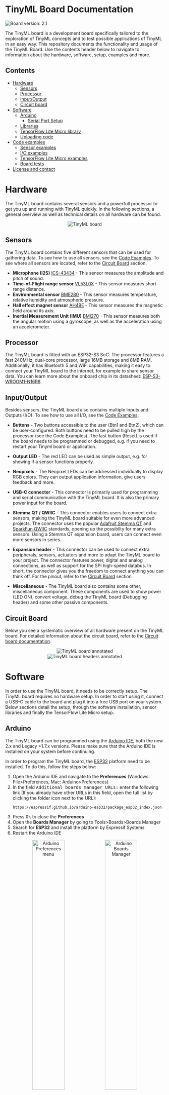 # TinyML Board Documentation

![Board version: 2.1](assets/images/version21.svg)

The TinyML board is a development board specifically tailored to the exploration of TinyML concepts and to test possible applications of TinyML in an easy way.
This repository documents the functionality and usage of the TinyML Board. Use the contents header below to navigate to information about the hardware, 
software, setup, examples and more.

## Contents
- [Hardware](#hardware)
  - [Sensors](#sensors)
  - [Processor](#processor)
  - [Input/Output](#inputoutput)
  - [Circuit board](#circuit-board)
- [Software](#software)
  - [Arduino](#arduino)
    - [Serial Port Setup](#serial-port-setup)
  - [Libraries](#libraries)
  - [TensorFlow Lite Micro library](#tensorflow-lite-micro-library)
  - [Uploading code](#uploading-code)
- [Code examples](#code-examples)
  - [Sensor examples](#sensor-examples)
  - [I/O examples](#io-examples)
  - [TensorFlow Lite Micro examples](#tensorflow-lite-micro-examples)
  - [Board tests](#board-tests)
- [License and contact](#license-and-contact)

# Hardware

The TinyML board contains several sensors and a powerfull processor to get you up and running with TinyML quickly. 
In the following sections, a general overview as well as technical details on all hardware can be found.

<div align="center">
    <img src="assets/images/tinyml-board-v21.png" alt="TinyML board">
</div>


## Sensors

The TinyML board contains five different sensors that can be used for gathering data. To see how to use all sensors, see the [Code Examples](#code-examples).
To see where all sensors are located, refer to the [Circuit Board](#circuit-board) section.

- **Microphone (I2S)** [ICS-43434](assets/datasheets/ics43434.pdf) - This sensor measures the amplitude and pitch of sound.
- **Time-of-Flight range sensor** [VL53L0X](assets/datasheets/vl53l0x.pdf) - This sensor measures short-range distance.
- **Environmental sensor** [BME280](assets/datasheets/bme280.pdf) - This sensor measures temperature, relative humidity and atmospheric pressure.
- **Hall effect magnet sensor** [AH49E](assets/datasheets/ah49e.pdf) - This sensor measures the magnetic field around its axis.
- **Inertial Measurement Unit (IMU)** [BMI270](assets/datasheets/bmi270.pdf) - This sensor measures both the angular motion using a gyroscope, as well as the acceleration using an accelerometer.

## Processor

The TinyML board is fitted with an ESP32-S3 SoC. The processor features a fast 240MHz, dual-core processor, large 16MB storage and 8MB RAM. 
Additionally, it has Bluetooth 5 and WiFi capabilities, making it easy to connect your TinyML board to the internet, for example to share sensor data.
You can learn more about the onboard chip in its datasheet: [ESP-S3-WROOM1-N16R8](assets/datasheets/esp32s3wroom1.pdf).

## Input/Output

Besides sensors, the TinyML board also contains multiple Inputs and Outputs (I/O). To see how to use all I/O, see the [Code Examples](#code-examples).

- **Buttons** - Two buttons accessible to the user (Btn1 and Btn2), which can be user-configured. Both buttons need to be pulled high by the processor (see the Code Examples).
  The last button (Reset) is used if the board needs to be programmed or debugged, e.g. if you need to restart your Tinyml board or application.
- **Output LED** - The red LED can be used as simple output, e.g. for showing if a sensor functions properly.
- **Neopixels** - The Neopixel LEDs can be addressed individually to display RGB colors. They can output application information, give users feedback and more.

- **USB-C connector** - This connector is primarily used for programming and serial communication with the TinyML board. It is also the primary power input for the board.
- **Stemma QT / QWIIC** - This connector enables users to connect extra sensors, making the TinyML board suitable for even more advanced projects.
  The connector uses the popular [Adafruit Stemma QT](https://www.adafruit.com/category/620) and [SparkFun QWIIC](https://www.sparkfun.com/categories/399) standards, opening up the possibilty for many extra sensors.
  Using a Stemma QT expansion board, users can connect even more sensors in series.
- **Expansion header** - This connector can be used to connect extra peripherals, sensors, actuators and more to adapt the TinyML board to your project.
  The connector features power, digital and analog connections, as well as support for the SPI high-speed databus. In short, the connector gives you the freedom to connect anything you can think off.
  For the pinout, refer to the [Circuit Board](#circuit-board) section

- **Miscellaneous** - The TinyML board also contains some other, miscellaneous component.
  These components are used to show power (LED ON), convert voltage, debug the TinyML board (Debugging header) and some other passive components.

## Circuit Board

Below you see a systematic overview of all hardware present on the TinyML board. For detailed information about the circuit board, refer to the [Circuit board documentation](/pcb/README.md).

<div align="center">
    <img src="assets/images/tinyml-board-annotated.png" alt="TinyML board annotated">
</div>

<div align="center">
    <img src="assets/images/tinyml-board-expansion-annotated.png" alt="TinyML board headers annotated">
</div></div>

# Software

In order to use the TinyML board, it needs to be correctly setup. The TinyML board requires no hardware setup. In order to start using it, connect a USB-C cable to the board and plug it into a free USB port on your system. Below sections detail the setup, through the software installation, sensor libraries and finally the TensorFlow Lite Micro setup.

## Arduino

The TinyML board can be programmed using the [Arduino IDE](https://www.arduino.cc/en/software), both the new 2.x and Legacy >1.7.x versions.
Please make sure that the Arduino IDE is installed on your system before continuing.

In order to program the TinyML board, the [ESP32](#processor) platform need to be installed. To do this, follow the steps below:

1. Open the Arduino IDE and navigate to the **Preferences** (Windows: File>Preferences, Mac: Arduino>Preferences)
2. In the field <kbd>Additional boards manager URLs:</kbd> enter the following link (If you already have other URLs in this field,
   open the full list by clicking the folder icon next to the URL):
   ```
   https://espressif.github.io/arduino-esp32/package_esp32_index.json
   ```   
3. Press <kbd>Ok</kbd> to close the **Preferences**
4. Open the **Boards Manager** by going to Tools>Boards>Boards Manager
5. Search for **ESP32** and install the platform by Espressif Systems
6. Restart the Arduino IDE

<div align="center">
    <img src="assets/images/arduino-preferences.png" alt="Arduino Preferences menu" width="45%">
    <img src="assets/images/arduino-boards-manager.png" alt="Arduino Boards Manager" width="45%">
</div>

For more advanced installations, for example in Platform IO, follow this [advanced installation guide](https://docs.espressif.com/projects/arduino-esp32/en/latest/installing.html).

In order to use all functions that the ESP32S3 processor has, Arduino IDE must be properly configured when programming the TinyML board. Below are the most important settings, these need to be changed in the **Settings menu** (Windows + Mac: Tools):

- **Board** - *ESP32S3 Dev Module*: This sets the correct processor and board configuration for the TinyML board. To select the ESP32 Dev Module, first select the *esp* platform.
- **Port** - *port here*: Enter the serial port of the TinyML board here. Refer to the guide [Serial Port](#serial-port-setup) to find this port.
- **USB CDC On Boot** - *Enabled*: This setting enables the onboard USB-C port to be used for serial communication.
- **Flash Size** - *16MB (128Mb)*: This setting uses the full storage of the ESP32S3, enabling space for larger projects and more code.
- **PSRAM** - *OPI PSRAM*: This setting enables the fast built-in RAM of the ESP32S3.

<div align="center">
    <img src="assets/images/arduino-programming-settings.png" alt="Arduino Board settings">
</div>

### Serial Port setup

No drivers are required for the TinyML board. However, sometimes, it is nescessary to know on which serial port the TinyML board is connected. To find this out, perform the following steps:

*Windows*
1. Open **Device Manager** by going to Start and searching for the program. (Alternatively, you can press the <kbd>![Windows Key](assets/images/winlogo.png)</kbd> key and start searching)
2. Open the **Ports (COM & LPT)** section.
3. Plug in the TinyML board and observe which COM port was added to this list.

*Mac*
1. Open the **Terminal** application by going to Applications>Utilities. (Alternatively, you can press the <kbd>![CMD Key](assets/images/cmdlogo.png) + Spacebar</kbd> keys and search for Terminal)
2. Enter the following command `ls /dev/tty*` and press <kbd>Enter</kbd>.
3. Plug in the TinyML board and run the command again, observe which port was added to the list.

## Libraries

In order to use the sensors on the TinyML board, some Arduino libraries are needed. These are listed below. 

You can install the libraries through the Library Manager (Sketch>Include Library>Manage Libraries). The versions are included here for documentation purpose, the newest version of each library should work fine.

- [Adafruit BME280](https://github.com/adafruit/Adafruit_BME280_Library) (2.2.4)
- [Adafruit VL53L0X](https://github.com/adafruit/Adafruit_VL53L0X) (1.2.4)
- [SparkFun BMI270](https://github.com/sparkfun/SparkFun_BMI270_Arduino_Library) (1.0.2)
- [FastLED](https://github.com/FastLED/FastLED) (3.6.0)

The FastLED library can be replaced by any Neopixel library that supports [WS2812B](#io) addressable LEDs.

The onboard [Microphone](#sensors) uses the built-in I2S library from Espressif, you can find more information in their [I2S Peripherals documentation](https://docs.espressif.com/projects/esp-idf/en/v3.3/api-reference/peripherals/i2s.html).

## TensorFlow Lite Micro library

In order to run TensorFlow models on the TinyML board, the TensorFlow Lite Micro library needs to be setup properly. 
Included in this repository is a TensorFlow Lite Micro library specifically tailored to the ESP32 processor on the TinyML board.

The library can be downloaded as ZIP from this repository: [![Download Arduino_TensorFlowLite_ESP32](assets/images/arduino-tflite-esp32-download.svg)](/arduino-tensorflowlite-esp32/Arduino_TensorFlowLite_ESP32.zip)

To install the library, follow the steps below:

1. Download the library ZIP file from the link above.
2. Open the Arduino IDE and navigate to the **Include Library** menu. (Windows + Mac: Sketch>Include Library)
3. Click on <kbd>Add .ZIP Library...</kbd>.
4. In the file window that opens, navigate to the location where the ZIP file was downloaded.
5. Select the ZIP file and click <kbd>Open</kbd>. Wait for the Installation to finish.

<div align="center">
    <img src="assets/images/arduino-install-ziplibrary.png" alt="Install ZIP library in Arduino IDE">
</div>

Not all normal TensorFlow Ops (layers) are supported by TensorFlow Lite Micro. In order to see what operations your TensorFlow model uses, you can upload your saved model to [Netron](https://netron.app/) and examine it. The supported operations in this version of TensorFlow Lite Micro can be found in the [Arduino-TensorFlowLite-ESP32 README](/arduino-tensorflowlite-esp32/README.md#supported-ops).

A special thanks to [Nikos Kouvaris](https://github.com/nkoub) and [Tanaka Masayuki](https://github.com/tanakamasayuki) for porting the [original Arduino_TensorFlowLite_ESP32 library](https://github.com/nkoub/Arduino_TensorFlowLite_ESP32)

> [!IMPORTANT]
> The TensorFlow Lite Micro ESP32 library included in this repository works with the TensorFlow Lite Micro release from Feb 2023.
> With much manual modifications, the library can be updated, however there is no compatibility guarantee as much of the TensorFlow Lite Micro codebase has changed without proper notice and documentation.

## Uploading code

To upload a program to the TinyML board, please follow the steps below:

1. Connect the TinyML board to your system using a USB-C cable.
2. Press the <kbd>Upload/Btn1</kbd> button. While holding the button, press and release the <kbd>RESET</kbd> button. This puts the ESP32S3 into *Download* mode.
3. In the Arduino IDE, press the <kbd>Upload</kbd> button to compile and upload your program.

# Code examples

Example code for all described functions of the TinyML board can be found below. They are divided into sensors, I/O and TensorFlow Lite Micro examples.

The TinyML board usually comes pre-programmed with a Board Test firmware. This program lets you test all functionality of the TinyML board. To start the test, just connect the TinyML board to your system and open the Serial Monitor in Arduino IDE (Windows + Mac: either through GUI or Tools>Serial Monitor).

Additional (advanced) examples can be found in the [ESP32 Arduino library documentation](https://docs.espressif.com/projects/arduino-esp32/en/latest/libraries.html).

## Sensor examples

- Microphone [![Open In Github](assets/images/github-badge.svg)](assets/example-code/tinyml-board-microphone-example/)
- Time-of-Flight sensor [![Open In Github](assets/images/github-badge.svg)](assets/example-code/tinyml-board-tof-example/)
- Environmental sensor [![Open In Github](assets/images/github-badge.svg)](assets/example-code/tinyml-board-environmental-example/)
- Hall-effect magnetic sensor [![Open In Github](assets/images/github-badge.svg)](assets/example-code/tinyml-board-halleffect-example/)
- Inertial Measurement Unit (IMU) [![Open In Github](assets/images/github-badge.svg)](assets/example-code/tinyml-board-imu-example/)

## I/O examples

- Buttons [![Open In Github](assets/images/github-badge.svg)](/assets/example-code/tinyml-board-buttons-example/)
- LED [![Open In Github](assets/images/github-badge.svg)](/assets/example-code/tinyml-board-led-example/)
- Neopixels [![Open In Github](assets/images/github-badge.svg)](/assets/example-code/tinyml-board-neopixel-example/)
- Expansion header [![Open In Github](assets/images/github-badge.svg)](/assets/example-code/tinyml-board-expansion-example/)

## TensorFlow Lite Micro examples

- TensorFlow Lite Micro sine example [![Open In Github](assets/images/github-badge.svg)](/assets/example-code/tinyml-board-tensorflowlitemicro-example/)

## Board tests

- TinyML Board Test [![Open In Github](assets/images/github-badge.svg)](/assets/example-code/tinyml-board-tests/)

# License and Contact

<span style="color:red">**TODO:**</span> License information here

<br>

**&copy; J Siderius 2024**

